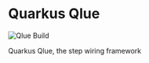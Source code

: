 # Quarkus Qlue

![Qlue Build](https://github.com/quarkusio/qlue/workflows/Qlue%20Build/badge.svg)

Quarkus Qlue, the step wiring framework
